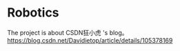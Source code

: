 # Robotics
The project is about CSDN狂小虎 's blog。https://blog.csdn.net/Davidietop/article/details/105378169
